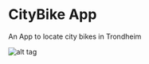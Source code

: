 # CityBike App
An App to locate city bikes in Trondheim


![alt tag](http://puu.sh/phywx/ad49bfc537.png)






